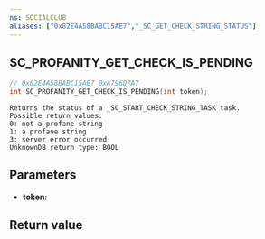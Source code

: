 ```yaml
---
ns: SOCIALCLUB
aliases: ["0x82E4A58BABC15AE7","_SC_GET_CHECK_STRING_STATUS"]
---
```

## SC_PROFANITY_GET_CHECK_IS_PENDING

```c
// 0x82E4A58BABC15AE7 0xA796D7A7
int SC_PROFANITY_GET_CHECK_IS_PENDING(int token);
```

```
Returns the status of a _SC_START_CHECK_STRING_TASK task.  
Possible return values:  
0: not a profane string  
1: a profane string  
3: server error occurred  
UnknownDB return type: BOOL
```

## Parameters
* **token**:

## Return value
